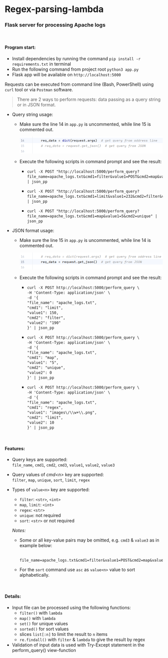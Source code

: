 # Regex-parsing-lambda

### Flask server for processing Apache logs 
&nbsp;
#### Program start:
* Install dependencies by running the command `pip install -r requirements.txt` in terminal
* Run the following command from project root `python3 app.py`
* Flask app will be available on `http://localhost:5000`

Requests can be executed from command line (Bash, PowerShell) using `curl` tool or via `Postman` software.
> There are 2 ways to perform requests: data passing as a query string or in JSON format.
* Query string usage:

  * Make sure the line 14 in `app.py` is uncommented, while line 15 is commented out.

    ![screenshot_1.png](screenshot_1.png)

  * Execute the following scripts in command prompt and see the result:
    * ```
      curl -X POST "http://localhost:5000/perform_query?file_name=apache_logs.txt&cmd1=filter&value1=POST&cmd2=map&value2=0" | json_pp
      ```
    * ```
      curl -X POST "http://localhost:5000/perform_query?file_name=apache_logs.txt&cmd1=limit&value1=232&cmd2=filter&value2=Ubuntu&cmd3=map&value3=0" | json_pp
      ```
    * ```
      curl -X POST "http://localhost:5000/perform_query?file_name=apache_logs.txt&cmd1=map&value1=5&cmd2=unique" | json_pp
      ```
* JSON format usage:

  * Make sure the line 15 in `app.py` is uncommented, while line 14 is commented out.

    ![screenshot_2.png](screenshot_2.png)

  * Execute the following scripts in command prompt and see the result:
    * ```
      curl -X POST http://localhost:5000/perform_query \
      -H 'Content-Type: application/json' \
      -d '{
      "file_name": "apache_logs.txt",
      "cmd1": "limit",
      "value1": 150,
      "cmd2": "filter",
      "value2": "190"
      }' | json_pp
      ```
    * ```
      curl -X POST http://localhost:5000/perform_query \
      -H 'Content-Type: application/json' \
      -d '{
      "file_name": "apache_logs.txt",
      "cmd1": "map",
      "value1": "5",
      "cmd2": "unique",
      "value2": 0
      }' | json_pp
      ``` 
    * ```
      curl -X POST http://localhost:5000/perform_query \
      -H 'Content-Type: application/json' \
      -d '{
      "file_name": "apache_logs.txt",
      "cmd1": "regex",
      "value1": "images\/\\w+\\.png",
      "cmd2": "limit",
      "value2": 10
      }' | json_pp
      ```

&nbsp;
#### Features:
* Query keys are supported: \
`file_name`, `cmd1`, `cmd2`, `cmd3`, `value1`, `value2`, `value3` 
* Query values of _cmd&lt;n&gt;_ key are supported: \
`filter`, `map`, `unique`, `sort`, `limit`, `regex`
* Types of `value<n>` key are supported:
  * `filter`: `<str>`, `<int>`
  * `map`, `limit`: `<int>`
  * `regex`: `<str>`
  * `unique`: not required
  * `sort`: `<str>` or not required


  _Notes:_
  * Some or all key-value pairs may be omitted, e.g. `cmd3` & `value3` as in example below:
    ```
      file_name=apache_logs.txt&cmd1=filter&value1=POST&cmd2=map&value2=0
    ```
  * For the `sort` command use `asc` as `value<n>` value to sort alphabetically.

&nbsp;
#### Details:
* Input file can be processed using the following functions:
  * `filter()` with `lambda`
  * `map()` with `lambda`
  * `set()` for unique values 
  * `sorted()` for sort values
  * slices `list[:n]` to limit the result to `n` items
  * `re.findall()` with `filter` & `lambda` to give the result by regex
* Validation of input data is used with Try-Except statement in the perform_query() view-function
